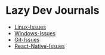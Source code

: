 # Lazy Dev Journals
  - [Linux-Issues](linux-issues.md)
  - [Windows-Issues](Windows-issues.md)
  - [Git-Issues](git-issues.md)
  - [React-Native-Issues](mobile-application-dev-issues.md)
  
